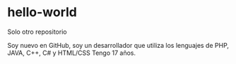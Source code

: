 # hello-world
Solo otro repositorio 

Soy nuevo en GitHub, soy un desarrollador que utiliza los lenguajes de PHP, JAVA, C++, C# y HTML/CSS
Tengo 17 años.
